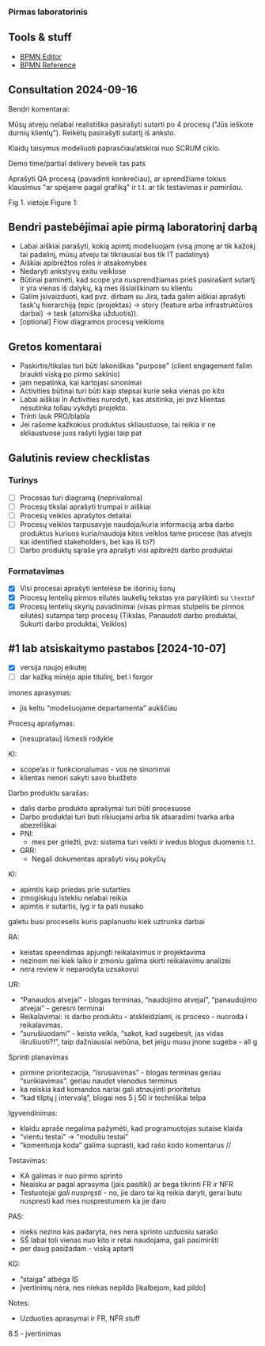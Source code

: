 ### Pirmas laboratorinis

## Tools & stuff

- [BPMN Editor](https://demo.bpmn.io/s/start)
- [BPMN Reference](https://camunda.com/bpmn/reference/)

## Consultation 2024-09-16

Bendri komentarai:

Mūsų atveju nelabai realistiška pasirašyti sutarti po 4 procesų ("Jūs ieškote durnių klientų").
Reikėtų pasirašyti sutartį iš anksto.

Klaidų taisymus modeliuoti paprasčiau/atskirai nuo SCRUM ciklo.

Demo time/partial delivery beveik tas pats

Aprašyti QA procesą (pavadinti konkrečiau), ar sprendžiame tokius klausimus "ar spėjame pagal grafiką" ir t.t. ar tik testavimas ir *pamiršau*.

Fig 1. vietoje Figure 1:

## Bendri pastebėjimai apie pirmą laboratorinį darbą

- Labai aiškiai parašyti, kokią apimtį modeliuojam (visą įmonę ar tik kažokį tai padalinį, mūsų atveju tai tikriausiai bus tik IT padalinys)
- Aiškiai apibrėžtos rolės ir atsakomybės
- Nedaryti ankstyvų exitu veiklose
- Būtinai paminėti, kad scope yra nusprendžiamas prieš pasirašant sutartį ir yra vienas iš dalykų, ką mes išsiaiškinam su klientu
- Galim įsivaizduoti, kad pvz. dirbam su Jira, tada galim aiškiai aprašyti task'ų hierarchiją (epic (projektas) -> story (feature arba infrastruktūros darbai) -> task (atomiška užduotis)).
- [optional] Flow diagramos procesų veikloms

## Gretos komentarai

- Paskirtis/tikslas turi būti lakoniškas "purpose" (client engagement falim braukti viską po pirmo sakinio)
- jam nepatinka, kai kartojasi sinonimai
- Activities būtinai turi būti kaip stepsai kurie seka vienas po kito
- Labai aiškiai in Activities nurodyti, kas atsitinka, jei pvz klientas nesutinka toliau vykdyti projekto.
- Trinti lauk PRO/blabla
- Jei rašome kažkokius produktus skliaustuose, tai reikia ir ne skliaustuose juos rašyti lygiai taip pat

## Galutinis review checklistas

### Turinys

- [ ] Procesas turi diagramą (neprivaloma)
- [ ] Procesų tikslai aprašyti trumpai ir aiškiai
- [ ] Procesų veiklos aprašytos detaliai
- [ ] Procesų veiklos tarpusavyje naudoja/kuria informaciją arba darbo produktus kuriuos kuria/naudoja kitos veiklos tame procese (tas atvejis kai identified stakeholders, bet kas iš to?)
- [ ] Darbo produktų sąraše yra aprašyti visi apibrėžti darbo produktai

### Formatavimas

- [x] Visi procesai aprašyti lentelėse be išorinių šonų
- [x] Procesų lentelių pirmos eilutės laukelių tekstas yra paryškinti su `\textbf`
- [x] Procesų lentelių skyrių pavadinimai (visas pirmas stulpelis be pirmos eilutės) sutampa tarp procesų (Tikslas, Panaudoti darbo produktai, Sukurti darbo produktai, Veiklos)

## \#1 lab atsiskaitymo pastabos [2024-10-07]

- [X] versija naujoj eikutej
- [ ] dar kažką minėjo apie titulinį, bet i forgor

imones aprasymas:
- jis keltu “modeliuojame departamenta” aukščiau

Procesų aprašymas:
- [nesupratau] išmesti rodykle

KI:
- scope’as ir funkcionalumas - vos ne sinonimai
- klientas nenori sakyti savo biudžeto

Darbo produktu sarašas:
- dalis darbo produkto aprašymai turi būti procesuose
- Darbo produktai turi buti rikiuojami arba tik atsaradimi tvarka arba abezeliškai
- PNI:
    - mes per griežti, pvz: sistema turi veikti ir ivedus blogus duomenis t.t.
- GRR:
    - Negali dokumentas aprašyti visų pokyčių

KI:
- apimtis kaip priedas prie sutarties
- zmogiskuju istekliu nelabai reikia
- apimtis ir sutartis, lyg ir ta pati nusako

galetu busi proceselis kuris paplanuotu kiek uztrunka darbai

RA:
- keistas speendimas apjungti reikalavimus ir projektavima
- nezinom nei kiek laiko ir zmoniu galima skirti reikalavimu analizei 
- nera review ir neparodyta uzsakovui

UR:
- “Panaudos atvejai” - blogas terminas, “naudojimo atvejai”, “panaudojimo atvejai” - geresni terminai
- Reikalavimai: is darbo produktu - atskleidziami, is proceso - nuoroda i reikalavimas.
- “surušiuodami” - keista veikla, “sakot, kad sugebesit, jas vidas išrušiuoti?!”, taip dažniausiai nebūna, bet jeigu musu įnone sugeba - all g


Sprinti planavimas
- pirmine prioritezacija, “isrusiavimas” - blogas terminas geriau “surikiavimas”. geriau naudot vienodus terminus
- ka reiskia kad komandos nariai gali atnaujinti prioritetus
- “kad tilptų į intervalą”, blogai nes 5 į 50 ir techniškai telpa

Igyvendinimas:
- klaidu apraše negalima pažymėti, kad programuotojas sutaise klaida
- “vientu testai” -> “moduliu testai”
- “komentuoja koda” galima suprasti, kad rašo kodo komentarus //

Testavimas:
- KA galimas ir nuo pirmo sprinto
- Neaisku ar pagal aprasyma (jais pasitiki) ar bega tikrinti FR ir NFR
- Testuotojai _gali nuspręsti_ - no, jie daro tai ką reikia daryti, gerai butu nuspresti kad mes nusprestumem ka jie daro

PAS:
- nieks nezino kas padaryta, nes nera sprinto uzduosiu sarašo
- SŠ labai toli vienas nuo kito ir retai naudojama, gali pasimiršti
- per daug pasižadam - viską aptarti

KG:
- “staiga” atbėga IS
- Įvertinimų nėra, nes niekas nepildo [ikalbejom, kad pildo]

Notes:
- Uzduoties aprasymai ir FR, NFR stuff

8.5 - įvertinimas


